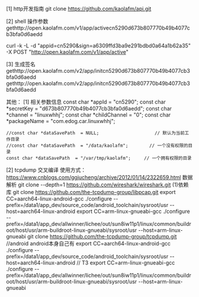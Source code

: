 [1] http开发指南
	git clone https://github.com/kaolafm/api.git

[2] shell 操作参数
gethttp://open.kaolafm.com/v1/app/activecn5290d673b807770b49b4077cb3bfa0d6aedd

curl -k -L -d "appid=cn5290&sign=a6309ffd3ba9e291bdbd0a64a1b62a35"  -X POST "http://open.kaolafm.com/v1/app/active"

[3] 生成签名
gethttp://open.kaolafm.com/v2/app/initcn5290d673b807770b49b4077cb3bfa0d6aedd
gethttp://open.kaolafm.com/v2/app/initcn5290d673b807770b49b4077cb3bfa0d6aedd


其他：
[1] 相关参数信息
    const char *appId         = "cn5290";
    const char *secretKey     = "d673b807770b49b4077cb3bfa0d6aedd";
    const char *channel       = "linuxwhhj";
    const char *childChannel  = "0";
    const char *packageName   = "com.edog.car.linuxwhhj";

    //const char *dataSavePath  = NULL;                     // 默认为当前工作目录
    //const char *dataSavePath  = "/data/kaolafm";        // 一个没有权限的目录
    const char *dataSavePath  = "/var/tmp/kaolafm";     // 一个拥有权限的目录

[2] tcpdump 交叉编译
    使用方式： https://www.cnblogs.com/ggjucheng/archive/2012/01/14/2322659.html
    数据解析
    git clone --depth=1 https://github.com/wireshark/wireshark.git
    (1)依赖库
    git clone https://github.com/the-tcpdump-group/libpcap.git
    export CC=aarch64-linux-android-gcc
    ./configure --prefix=/data1/app_dev/source_code/android_toolchain/sysroot/usr  --host=aarch64-linux-android 
    export CC=arm-linux-gnueabi-gcc
    ./configure --prefix=/data1/app_dev/allwinner/lichee/out/sun8iw11p1/linux/common/buildroot/host/usr/arm-buildroot-linux-gnueabi/sysroot/usr  --host=arm-linux-gnueabi 
    git clone https://github.com/the-tcpdump-group/tcpdump.git
    //android android本身自己有
    export CC=aarch64-linux-android-gcc
    ./configure --prefix=/data1/app_dev/source_code/android_toolchain/sysroot/usr  --host=aarch64-linux-android 
    // T3
    export CC=arm-linux-gnueabi-gcc
    ./configure --prefix=/data1/app_dev/allwinner/lichee/out/sun8iw11p1/linux/common/buildroot/host/usr/arm-buildroot-linux-gnueabi/sysroot/usr  --host=arm-linux-gnueabi 



